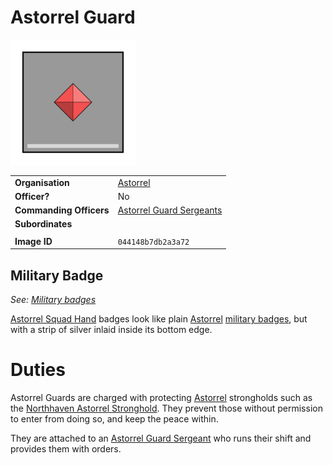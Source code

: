 # Astorrel Guard

<img src="https://raw.githubusercontent.com/jesskelsall/astarus-images/main/symbols/044148b7db2a3a72.png" height="200" />

|||
| --- | --- |
| **Organisation** | [Astorrel](../astorrel.md) | rank.2
| **Officer?** | No |
| **Commanding Officers** | [Astorrel Guard Sergeants](astorrel-guard-sergeant.md) |
| **Subordinates** | |
|||
| **Image ID** | `044148b7db2a3a72` |

## Military Badge

*See: [Military badges](../../../../civilisations/kingdom-of-astor/military-badges.md)*

[Astorrel Squad Hand](astorrel-squad-hand.md) badges look like plain [Astorrel](../astorrel.md) [military badges](../../../../civilisations/kingdom-of-astor/military-badges.md), but with a strip of silver inlaid inside its bottom edge.

# Duties

Astorrel Guards are charged with protecting [Astorrel](../astorrel.md) strongholds such as the [Northhaven Astorrel Stronghold](../../../../places/strongholds/northhaven-astorrel-stronghold.md). They prevent those without permission to enter from doing so, and keep the peace within.

They are attached to an [Astorrel Guard Sergeant](astorrel-guard-sergeant.md) who runs their shift and provides them with orders.
